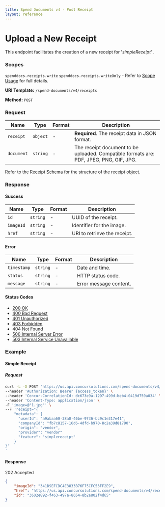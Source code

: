 ```yaml
---
title: Spend Documents v4 - Post Receipt
layout: reference
---
```


# Upload a New Receipt

This endpoint facilitates the creation of a new receipt for '_simpleReceipt_' .

### Scopes
`spenddocs.receipts.write` `spenddocs.receipts.writeOnly`  - Refer to [Scope Usage](/api-reference/spend-documents/v4.spend-documents.html#scope-usage) for full details.

**URI Template:**  `/spend-documents/v4/receipts`

**Method:** `POST`

### Request

Name|Type|Format|Description
---|---|---|---
`receipt` | `object` |-|**Required**. The receipt data in JSON format.
`document` |`string` |-| The receipt document to be uploaded. Compatible formats are: PDF, JPEG, PNG, GIF, JPG.

Refer to the [Receipt Schema](/api-reference/spend-documents/schema.html) for the structure of the receipt object.

### Response
#### Success

|Name|Type|Format|Description|
|---|---|---|---|
| `id`      | `string` |-| UUID of the receipt.        |
| `imageId` | `string` |-| Identifier for the image.    |
| `href`    | `string` |-| URI to retrieve the receipt. |

#### Error

|Name|Type|Format|Description|
|---|---|---|---|
| `timestamp`  | `string` |-| Date and time.          |
| `status`     | `string` |-| HTTP status code.      |
| `message`    | `string` |-| Error message content.  |

#### Status Codes

- [200 OK](https://developer.mozilla.org/en-US/docs/Web/HTTP/Status/200)
- [400 Bad Request](https://developer.mozilla.org/en-US/docs/Web/HTTP/Status/400)
- [401 Unauthorized](https://developer.mozilla.org/en-US/docs/Web/HTTP/Status/401)
- [403 Forbidden](https://developer.mozilla.org/en-US/docs/Web/HTTP/Status/403)
- [404 Not Found](https://developer.mozilla.org/en-US/docs/Web/HTTP/Status/404)
- [500 Internal Server Error](https://developer.mozilla.org/en-US/docs/Web/HTTP/Status/500)
- [503 Internal Service Unavailable](https://developer.mozilla.org/en-US/docs/Web/HTTP/Status/503)


### Example

#### Simple Receipt

##### Request

```bash
curl -L -X POST 'https://us.api.concursolutions.com/spend-documents/v4/receipts' \ 
--header 'Authorization: Bearer {access_token}' \
--header 'Concur-CorrelationId: dc673e9a-1297-499d-beb4-0419d750a034' \
--header 'Content-Type: application/json' \
-F 'image=@"1.jpg"' \
--F 'receipt="{
    "metadata": {
      "userId": "a9abaa60-38a0-46be-9736-bc9c1e317e41",
      "companyId": "fb7c8157-16d6-4dfd-b970-8c2a39d81790",
      "origin": "vendor",
      "provider": "vendor"
      "feature": "simplereceipt"
    }
}"
' 
```

#### Response

202 Accepted
```json
{
    "imageId": "341D9EFCDC4E3833B76F75CFC53FF2E9",
    "href": "https://us.api.concursolutions.com/spend-documents/v4/receipts/3602e892-f463-497a-8654-8b2e802f4d65",
    "id": "3602e892-f463-497a-8654-8b2e802f4d65"
}
```
